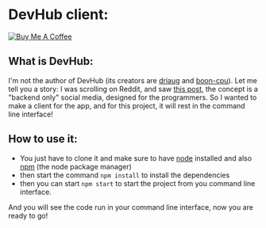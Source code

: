 # DevHub client:

[![Buy Me A Coffee](https://www.buymeacoffee.com/assets/img/custom_images/orange_img.png)](https://www.buymeacoffee.com/saravenpi)

## What is DevHub:

I'm not the author of DevHub (its creators are [driaug](https://github.com/driaug) and [boon-cpu](https://github.com/boon-cpu)). Let me tell you a story: I was scrolling on Reddit, and saw [this post](https://www.reddit.com/r/ProgrammerHumor/comments/lxtine/devhub_the_backend_only_social_media/), the concept is a "backend only" social media, designed for the programmers.
So I wanted to make a client for the app, and for this project, it will rest in the command line interface!

## How to use it:

- You just have to clone it and make sure to have [node](https://nodejs.org) installed and also [npm](https://docs.npmjs.com/downloading-and-installing-node-js-and-npm) (the node package manager)
- then start the command `npm install` to install the dependencies
- then you can start `npm start` to start the project from you command line interface.

And you will see the code run in your command line interface, now you are ready to go!
